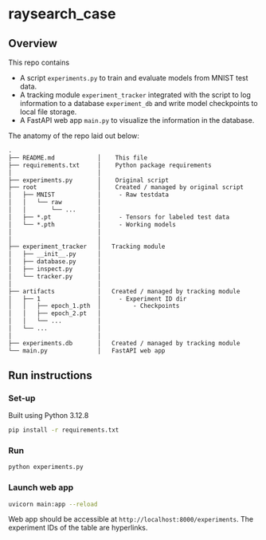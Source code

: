 # raysearch_case

## Overview

This repo contains

- A script `experiments.py` to train and evaluate models from MNIST test data.
- A tracking module `experiment_tracker` integrated with the script to log information to a database `experiment_db` and write model checkpoints to local file storage.
- A FastAPI web app `main.py` to visualize the information in the database.

The anatomy of the repo laid out below:

```txt
.
├── README.md            │    This file
├── requirements.txt     │    Python package requirements
│                        │
├── experiments.py       │    Original script
├── root                 │    Created / managed by original script
│   ├── MNIST            │     - Raw testdata
│   │   └── raw          │
│   │       └── ...      │
│   ├── *.pt             │     - Tensors for labeled test data
│   └── *.pth            │     - Working models
│                        │
│                        │
├── experiment_tracker   │   Tracking module
│   ├── __init__.py      │
│   ├── database.py      │    
│   ├── inspect.py       │
│   └── tracker.py       │
│                        │
├── artifacts            │   Created / managed by tracking module
│   ├── 1                │     - Experiment ID dir
│   │   ├── epoch_1.pth  │         - Checkpoints
│   │   ├── epoch_2.pt   │
│   │   └── ...          │
│   └── ...              │
│                        │
├── experiments.db       │   Created / managed by tracking module
└── main.py              │   FastAPI web app

```

## Run instructions

### Set-up

Built using Python 3.12.8

```bash
pip install -r requirements.txt
```

### Run

```bash
python experiments.py
```

### Launch web app

```bash
uvicorn main:app --reload
```

Web app should be accessible at `http://localhost:8000/experiments`. The experiment IDs of the table are hyperlinks.
